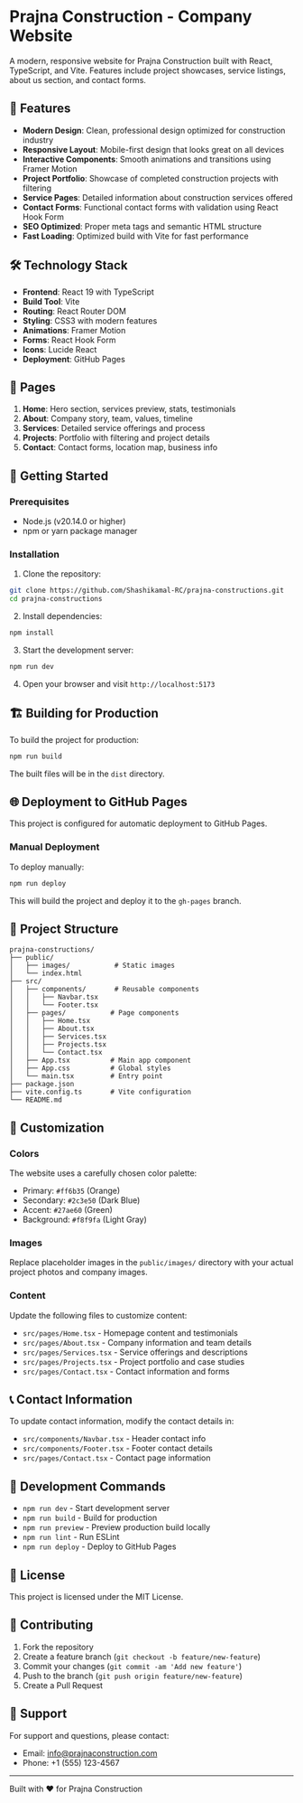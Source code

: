 # Prajna Construction - Company Website

A modern, responsive website for Prajna Construction built with React, TypeScript, and Vite. Features include project showcases, service listings, about us section, and contact forms.

## 🚀 Features

- **Modern Design**: Clean, professional design optimized for construction industry
- **Responsive Layout**: Mobile-first design that looks great on all devices
- **Interactive Components**: Smooth animations and transitions using Framer Motion
- **Project Portfolio**: Showcase of completed construction projects with filtering
- **Service Pages**: Detailed information about construction services offered
- **Contact Forms**: Functional contact forms with validation using React Hook Form
- **SEO Optimized**: Proper meta tags and semantic HTML structure
- **Fast Loading**: Optimized build with Vite for fast performance

## 🛠️ Technology Stack

- **Frontend**: React 19 with TypeScript
- **Build Tool**: Vite
- **Routing**: React Router DOM
- **Styling**: CSS3 with modern features
- **Animations**: Framer Motion
- **Forms**: React Hook Form
- **Icons**: Lucide React
- **Deployment**: GitHub Pages

## 📱 Pages

1. **Home**: Hero section, services preview, stats, testimonials
2. **About**: Company story, team, values, timeline
3. **Services**: Detailed service offerings and process
4. **Projects**: Portfolio with filtering and project details
5. **Contact**: Contact forms, location map, business info

## 🚀 Getting Started

### Prerequisites

- Node.js (v20.14.0 or higher)
- npm or yarn package manager

### Installation

1. Clone the repository:
```bash
git clone https://github.com/Shashikamal-RC/prajna-constructions.git
cd prajna-constructions
```

2. Install dependencies:
```bash
npm install
```

3. Start the development server:
```bash
npm run dev
```

4. Open your browser and visit `http://localhost:5173`

## 🏗️ Building for Production

To build the project for production:

```bash
npm run build
```

The built files will be in the `dist` directory.

## 🌐 Deployment to GitHub Pages

This project is configured for automatic deployment to GitHub Pages.

### Manual Deployment

To deploy manually:

```bash
npm run deploy
```

This will build the project and deploy it to the `gh-pages` branch.

## 📁 Project Structure

```
prajna-constructions/
├── public/
│   ├── images/           # Static images
│   └── index.html
├── src/
│   ├── components/       # Reusable components
│   │   ├── Navbar.tsx
│   │   └── Footer.tsx
│   ├── pages/           # Page components
│   │   ├── Home.tsx
│   │   ├── About.tsx
│   │   ├── Services.tsx
│   │   ├── Projects.tsx
│   │   └── Contact.tsx
│   ├── App.tsx          # Main app component
│   ├── App.css          # Global styles
│   └── main.tsx         # Entry point
├── package.json
├── vite.config.ts       # Vite configuration
└── README.md
```

## 🎨 Customization

### Colors

The website uses a carefully chosen color palette:
- Primary: `#ff6b35` (Orange)
- Secondary: `#2c3e50` (Dark Blue)
- Accent: `#27ae60` (Green)
- Background: `#f8f9fa` (Light Gray)

### Images

Replace placeholder images in the `public/images/` directory with your actual project photos and company images.

### Content

Update the following files to customize content:
- `src/pages/Home.tsx` - Homepage content and testimonials
- `src/pages/About.tsx` - Company information and team details
- `src/pages/Services.tsx` - Service offerings and descriptions
- `src/pages/Projects.tsx` - Project portfolio and case studies
- `src/pages/Contact.tsx` - Contact information and forms

## 📞 Contact Information

To update contact information, modify the contact details in:
- `src/components/Navbar.tsx` - Header contact info
- `src/components/Footer.tsx` - Footer contact details
- `src/pages/Contact.tsx` - Contact page information

## 🔧 Development Commands

- `npm run dev` - Start development server
- `npm run build` - Build for production
- `npm run preview` - Preview production build locally
- `npm run lint` - Run ESLint
- `npm run deploy` - Deploy to GitHub Pages

## 📝 License

This project is licensed under the MIT License.

## 🤝 Contributing

1. Fork the repository
2. Create a feature branch (`git checkout -b feature/new-feature`)
3. Commit your changes (`git commit -am 'Add new feature'`)
4. Push to the branch (`git push origin feature/new-feature`)
5. Create a Pull Request

## 📧 Support

For support and questions, please contact:
- Email: info@prajnaconstruction.com
- Phone: +1 (555) 123-4567

---

Built with ❤️ for Prajna Construction
